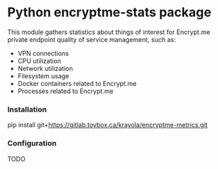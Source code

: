 # Python encryptme-stats package

This module gathers statistics about things of interest for Encrypt.me private endpoint quality of service management, such as:

* VPN connections
* CPU utilization
* Network utilization
* Filesystem usage
* Docker containers related to Encrypt.me
* Processes related to Encrypt.me

### Installation

pip install git+https://gitlab.toybox.ca/krayola/encryptme-metrics.git

### Configuration

TODO
